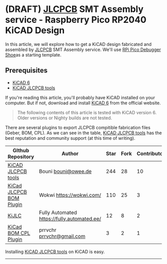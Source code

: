 # (DRAFT) [JLCPCB][1] SMT Assembly service - Raspberry Pico RP2040 KiCAD Design

In this article, we will explore how to get a KiCAD design fabricated and assembled by [JLCPCB][1] SMT Assembly service.
We'll use [RPi Pico Debugger Shoe][2]as a starting template.


## Prerequisites

* [KiCAD 6][3]
* [KiCAD JLCPCB tools][4]

If you're reading this article, you'll probably have KiCAD installed on your computer.
But if not, download and install [KiCAD 6][3] from the official website.

> The following contents of this article is tested with KiCAD version 6. Older versions or Nighty builds are not tested.

There are several plugins to export JLCPCB compitible fabrication files (Geber, BOM, CPL).
As we can see in the table, [KiCAD JLCPCB tools][4] has the best reputation and community support (at this time of writing).

GIthub Repository | Author | Star | Fork | Contributors | Last Updated
------------------|--------|------|------|--------------|-------------
[KiCAD JLCPCB tools](https://github.com/Bouni/kicad-jlcpcb-tools) | Bouni bouni@owee.de | 244 | 28 | 10 | Feb 2022
[KiCad JLCPCB BOM Plugin](https://github.com/wokwi/kicad-jlcpcb-bom-plugin) | Wokwi <https://wokwi.com/> | 110 | 25 | 3 | 2021
[KiJLC](https://github.com/fullyautomated/KiJLC) | Fully Automated <https://fully.automated.ee/> | 12 | 8 | 2 | 2021
[KiCad BOM CPL Plugin](https://github.com/prrvchr/KiCad-BOM-CPL-Plugin) | prrvchr prrvchr@gmail.com | 3 | 2 | 1 | 2020

Installing [KiCAD JLCPCB tools][4] on KiCAD is easy.

---

[1]: https://jlcpcb.com/HOT "JLCPCB Official Website"
[2]: https://github.com/ShawnHymel/rpi-pico-debugger-shoe "RPi Pico Debugger Shoe by Shawn Hymel"
[3]: https://www.kicad.org/download/ "KiCAD Official Download Page"
[4]: https://github.com/Bouni/kicad-jlcpcb-tools "KiCAD JLCPCB Tools plugin by Bouni"
